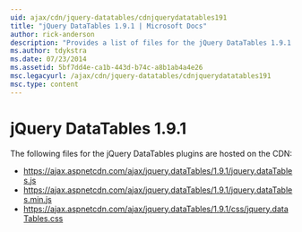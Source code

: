 ```yaml
---
uid: ajax/cdn/jquery-datatables/cdnjquerydatatables191
title: "jQuery DataTables 1.9.1 | Microsoft Docs"
author: rick-anderson
description: "Provides a list of files for the jQuery DataTables 1.9.1 plugins that are hosted on the CDN."
ms.author: tdykstra
ms.date: 07/23/2014
ms.assetid: 5bf7dd4e-ca1b-443d-b74c-a8b1ab4a4e26
msc.legacyurl: /ajax/cdn/jquery-datatables/cdnjquerydatatables191
msc.type: content
---
```

# jQuery DataTables 1.9.1

The following files for the jQuery DataTables plugins are hosted on the CDN:

- https://ajax.aspnetcdn.com/ajax/jquery.dataTables/1.9.1/jquery.dataTables.js
- https://ajax.aspnetcdn.com/ajax/jquery.dataTables/1.9.1/jquery.dataTables.min.js
- https://ajax.aspnetcdn.com/ajax/jquery.dataTables/1.9.1/css/jquery.dataTables.css

